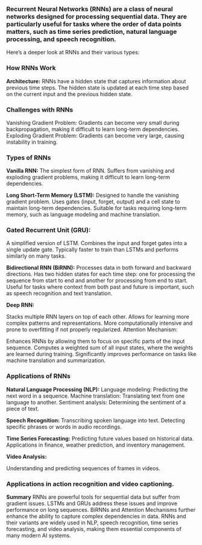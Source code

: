 ### Recurrent Neural Networks (RNNs) are a class of neural networks designed for processing sequential data. They are particularly useful for tasks where the order of data points matters, such as time series prediction, natural language processing, and speech recognition.


Here’s a deeper look at RNNs and their various types:

### How RNNs Work
**Architecture:**
RNNs have a hidden state that captures information about previous time steps.
The hidden state is updated at each time step based on the current input and the previous hidden state.

### Challenges with RNNs
Vanishing Gradient Problem: Gradients can become very small during backpropagation, making it difficult to learn long-term dependencies.
Exploding Gradient Problem: Gradients can become very large, causing instability in training.

### Types of RNNs

**Vanilla RNN:**
The simplest form of RNN.
Suffers from vanishing and exploding gradient problems, making it difficult to learn long-term dependencies.

**Long Short-Term Memory (LSTM):**
Designed to handle the vanishing gradient problem.
Uses gates (input, forget, output) and a cell state to maintain long-term dependencies.
Suitable for tasks requiring long-term memory, such as language modeling and machine translation.

### Gated Recurrent Unit (GRU):

A simplified version of LSTM.
Combines the input and forget gates into a single update gate.
Typically faster to train than LSTMs and performs similarly on many tasks.

**Bidirectional RNN (BiRNN):**
Processes data in both forward and backward directions.
Has two hidden states for each time step: one for processing the sequence from start to end and another for processing from end to start.
Useful for tasks where context from both past and future is important, such as speech recognition and text translation.

**Deep RNN:**

Stacks multiple RNN layers on top of each other.
Allows for learning more complex patterns and representations.
More computationally intensive and prone to overfitting if not properly regularized.
Attention Mechanism:

Enhances RNNs by allowing them to focus on specific parts of the input sequence.
Computes a weighted sum of all input states, where the weights are learned during training.
Significantly improves performance on tasks like machine translation and summarization.

### Applications of RNNs
**Natural Language Processing (NLP):**
Language modeling: Predicting the next word in a sequence.
Machine translation: Translating text from one language to another.
Sentiment analysis: Determining the sentiment of a piece of text.

**Speech Recognition:**
Transcribing spoken language into text.
Detecting specific phrases or words in audio recordings.

**Time Series Forecasting:**
Predicting future values based on historical data.
Applications in finance, weather prediction, and inventory management.

**Video Analysis:**

Understanding and predicting sequences of frames in videos.

### Applications in action recognition and video captioning.
**Summary**
RNNs are powerful tools for sequential data but suffer from gradient issues.
LSTMs and GRUs address these issues and improve performance on long sequences.
BiRNNs and Attention Mechanisms further enhance the ability to capture complex dependencies in data.
RNNs and their variants are widely used in NLP, speech recognition, time series forecasting, and video analysis, making them essential components of many modern AI systems.